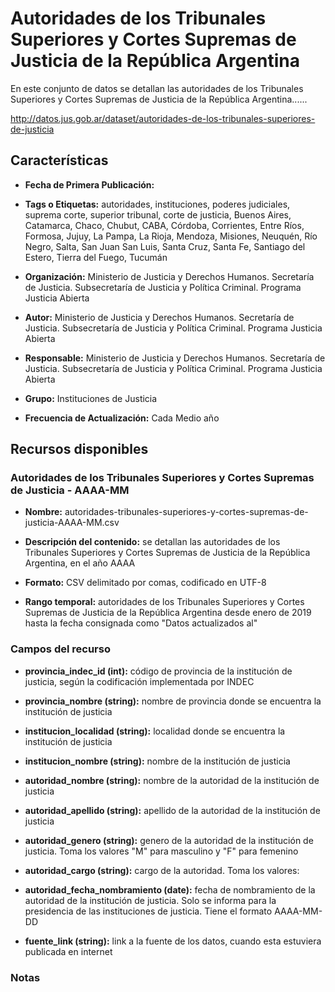 Autoridades de los Tribunales Superiores y Cortes Supremas de Justicia de la República Argentina
================================================================================================

En este conjunto de datos se detallan las autoridades de los Tribunales Superiores y Cortes Supremas de Justicia de la República Argentina......

http://datos.jus.gob.ar/dataset/autoridades-de-los-tribunales-superiores-de-justicia

Características
---------------

-   **Fecha de Primera Publicación:**

-   **Tags o Etiquetas:** autoridades, instituciones, poderes judiciales, suprema corte, superior tribunal, corte de justicia, Buenos Aires, Catamarca, Chaco, Chubut, CABA, Córdoba, Corrientes, Entre Ríos, Formosa, Jujuy, La Pampa, La Rioja, Mendoza, Misiones, Neuquén, Río Negro, Salta, San Juan San Luis, Santa Cruz, Santa Fe, Santiago del Estero, Tierra del Fuego, Tucumán

-   **Organización:** Ministerio de Justicia y Derechos Humanos. Secretaría de Justicia. Subsecretaría de Justicia y Política Criminal. Programa Justicia Abierta

-   **Autor:** Ministerio de Justicia y Derechos Humanos. Secretaría de Justicia. Subsecretaría de Justicia y Política Criminal. Programa Justicia Abierta

-   **Responsable:** Ministerio de Justicia y Derechos Humanos. Secretaría de Justicia. Subsecretaría de Justicia y Política Criminal. Programa Justicia Abierta

-   **Grupo:** Instituciones de Justicia

-   **Frecuencia de Actualización:** Cada Medio año

Recursos disponibles
--------------------

### Autoridades de los Tribunales Superiores y Cortes Supremas de Justicia - AAAA-MM

-   **Nombre:** autoridades-tribunales-superiores-y-cortes-supremas-de-justicia-AAAA-MM.csv

-   **Descripción del contenido:** se detallan las autoridades de los Tribunales Superiores y Cortes Supremas de Justicia de la República Argentina, en el año AAAA

-   **Formato:** CSV delimitado por comas, codificado en UTF-8

-   **Rango temporal:** autoridades de los Tribunales Superiores y Cortes Supremas de Justicia de la República Argentina desde enero de 2019 hasta la fecha consignada como "Datos actualizados al"

### Campos del recurso

-   **provincia_indec_id (int):** código de provincia de la institución de justicia, según la codificación implementada por INDEC

-   **provincia_nombre (string):** nombre de provincia donde se encuentra la institución de justicia

-   **institucion_localidad (string):** localidad donde se encuentra la institución de justicia

-   **institucion_nombre (string):** nombre de la institución de justicia

-   **autoridad_nombre (string):** nombre de la autoridad de la institución de justicia

-   **autoridad_apellido (string):** apellido de la autoridad de la institución de justicia

-   **autoridad_genero (string):** genero de la autoridad de la institución de justicia. Toma los valores "M" para masculino y "F" para femenino

-   **autoridad_cargo (string):** cargo de la autoridad. Toma los valores:

-   **autoridad_fecha_nombramiento (date):** fecha de nombramiento de la autoridad de la institución de justicia. Solo se informa para la presidencia de las instituciones de justicia. Tiene el formato AAAA-MM-DD

-   **fuente_link (string):** link a la fuente de los datos, cuando esta estuviera publicada en internet


### Notas

